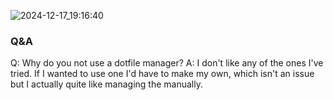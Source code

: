 ![2024-12-17_19:16:40](https://github.com/user-attachments/assets/86a07a3c-8319-499c-ab3c-a17c133be0aa)
### Q&A
Q: Why do you not use a dotfile manager?
A: I don't like any of the ones I've tried. If I wanted to use one I'd have to make my own, which isn't an issue but I actually quite like managing the manually.

